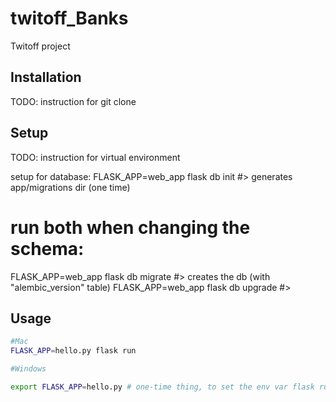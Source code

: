 # twitoff_Banks
Twitoff project

## Installation

TODO: instruction for git clone

## Setup

TODO: instruction for virtual environment

setup for database:
FLASK_APP=web_app flask db init #> generates app/migrations dir (one time)

# run both when changing the schema:
FLASK_APP=web_app flask db migrate #> creates the db (with "alembic_version" table)
FLASK_APP=web_app flask db upgrade #>

## Usage

```sh
#Mac
FLASK_APP=hello.py flask run

#Windows

export FLASK_APP=hello.py # one-time thing, to set the env var flask run
```
